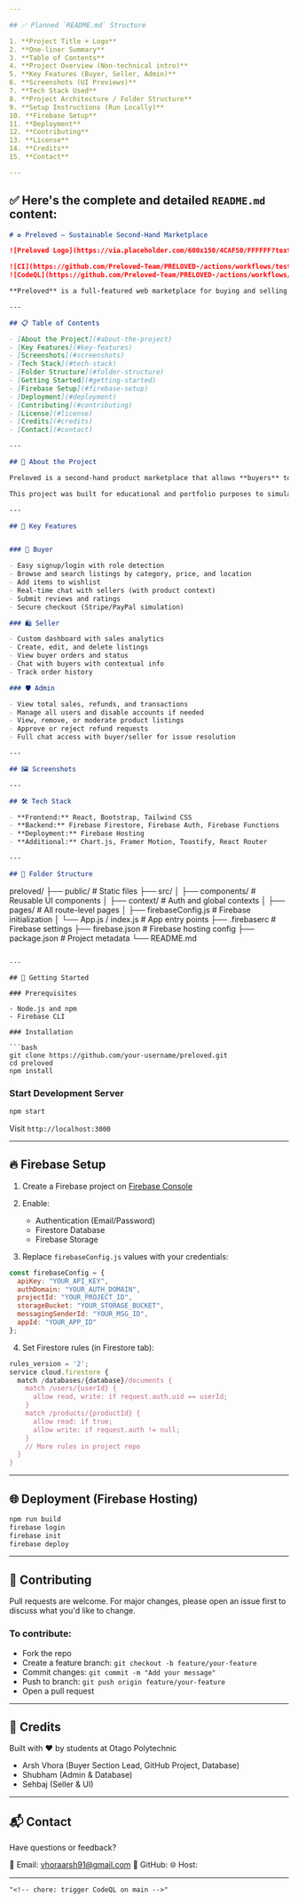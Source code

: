 ```yaml
---

## ✅ Planned `README.md` Structure

1. **Project Title + Logo**
2. **One-liner Summary**
3. **Table of Contents**
4. **Project Overview (Non-technical intro)**
5. **Key Features (Buyer, Seller, Admin)**
6. **Screenshots (UI Previews)**
7. **Tech Stack Used**
8. **Project Architecture / Folder Structure**
9. **Setup Instructions (Run Locally)**
10. **Firebase Setup**
11. **Deployment**
12. **Contributing**
13. **License**
14. **Credits**
15. **Contact**

---
```


## ✅ Here's the complete and detailed `README.md` content:

```markdown
# ♻️ Preloved – Sustainable Second-Hand Marketplace

![Preloved Logo](https://via.placeholder.com/600x150/4CAF50/FFFFFF?text=Preloved)

![CI](https://github.com/Preloved-Team/PRELOVED-/actions/workflows/tests.yml/badge.svg)
![CodeQL](https://github.com/Preloved-Team/PRELOVED-/actions/workflows/codeql.yml/badge.svg)

**Preloved** is a full-featured web marketplace for buying and selling second-hand goods. Designed with sustainability and community in mind, Preloved connects buyers, sellers, and administrators through a clean, intuitive, and secure platform.

---

## 📋 Table of Contents

- [About the Project](#about-the-project)
- [Key Features](#key-features)
- [Screenshots](#screenshots)
- [Tech Stack](#tech-stack)
- [Folder Structure](#folder-structure)
- [Getting Started](#getting-started)
- [Firebase Setup](#firebase-setup)
- [Deployment](#deployment)
- [Contributing](#contributing)
- [License](#license)
- [Credits](#credits)
- [Contact](#contact)

---

## 📖 About the Project

Preloved is a second-hand product marketplace that allows **buyers** to browse, save, message, and purchase items, **sellers** to list and manage their products and orders, and **admins** to oversee platform activity, earnings, and user accounts.

This project was built for educational and portfolio purposes to simulate a real-world, professional e-commerce application.

---

## 🌟 Key Features


### 👤 Buyer

- Easy signup/login with role detection
- Browse and search listings by category, price, and location
- Add items to wishlist
- Real-time chat with sellers (with product context)
- Submit reviews and ratings
- Secure checkout (Stripe/PayPal simulation)

### 🛍️ Seller

- Custom dashboard with sales analytics
- Create, edit, and delete listings
- View buyer orders and status
- Chat with buyers with contextual info
- Track order history

### 🛡️ Admin

- View total sales, refunds, and transactions
- Manage all users and disable accounts if needed
- View, remove, or moderate product listings
- Approve or reject refund requests
- Full chat access with buyer/seller for issue resolution

---

## 🖼️ Screenshots

---

## 🛠️ Tech Stack

- **Frontend:** React, Bootstrap, Tailwind CSS
- **Backend:** Firebase Firestore, Firebase Auth, Firebase Functions
- **Deployment:** Firebase Hosting
- **Additional:** Chart.js, Framer Motion, Toastify, React Router

---

## 📁 Folder Structure

```

preloved/
├── public/                  # Static files
├── src/
│   ├── components/          # Reusable UI components
│   ├── context/             # Auth and global contexts
│   ├── pages/               # All route-level pages
│   ├── firebaseConfig.js    # Firebase initialization
│   └── App.js / index.js    # App entry points
├── .firebaserc              # Firebase settings
├── firebase.json            # Firebase hosting config
├── package.json             # Project metadata
└── README.md

````

---

## 🚀 Getting Started

### Prerequisites

- Node.js and npm
- Firebase CLI

### Installation

```bash
git clone https://github.com/your-username/preloved.git
cd preloved
npm install
````

### Start Development Server

```bash
npm start
```

Visit `http://localhost:3000`

---

## 🔥 Firebase Setup

1. Create a Firebase project on [Firebase Console](https://console.firebase.google.com/)
2. Enable:

   * Authentication (Email/Password)
   * Firestore Database
   * Firebase Storage
3. Replace `firebaseConfig.js` values with your credentials:

```js
const firebaseConfig = {
  apiKey: "YOUR_API_KEY",
  authDomain: "YOUR_AUTH_DOMAIN",
  projectId: "YOUR_PROJECT_ID",
  storageBucket: "YOUR_STORAGE_BUCKET",
  messagingSenderId: "YOUR_MSG_ID",
  appId: "YOUR_APP_ID"
};
```

4. Set Firestore rules (in Firestore tab):

```js
rules_version = '2';
service cloud.firestore {
  match /databases/{database}/documents {
    match /users/{userId} {
      allow read, write: if request.auth.uid == userId;
    }
    match /products/{productId} {
      allow read: if true;
      allow write: if request.auth != null;
    }
    // More rules in project repo
  }
}
```

---

## 🌐 Deployment (Firebase Hosting)

```bash
npm run build
firebase login
firebase init
firebase deploy
```

---

## 🤝 Contributing

Pull requests are welcome. For major changes, please open an issue first to discuss what you'd like to change.

### To contribute:

* Fork the repo
* Create a feature branch: `git checkout -b feature/your-feature`
* Commit changes: `git commit -m "Add your message"`
* Push to branch: `git push origin feature/your-feature`
* Open a pull request

---

## 🙌 Credits

Built with ❤️ by students at Otago Polytechnic

* Arsh Vhora (Buyer Section Lead, GitHub Project, Database)
* Shubham (Admin & Database)
* Sehbaj (Seller & UI)

---

## 📬 Contact

Have questions or feedback?

📧 Email: vhoraarsh91@gmail.com
🔗 GitHub: 
🌐 Host: 

---

```
"<!-- chore: trigger CodeQL on main -->" 
